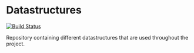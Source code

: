 # Datastructures
[![Build Status](https://travis-ci.org/R2D2-2019/datastructures.svg?branch=master)](https://travis-ci.org/R2D2-2019/datastructures)

Repository containing different datastructures that are used throughout the project.

